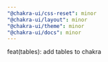 ```yaml
---
"@chakra-ui/css-reset": minor
"@chakra-ui/layout": minor
"@chakra-ui/theme": minor
"@chakra-ui/docs": minor
---
```


feat(tables): add tables to chakra

